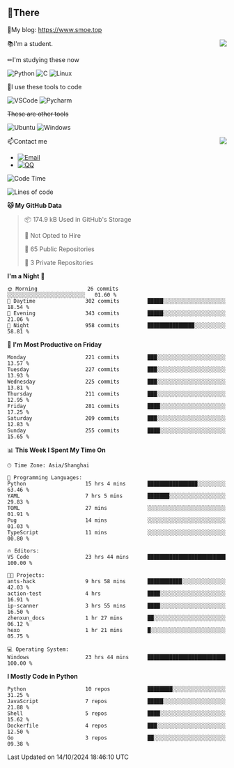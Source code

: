 
## 👏There

📰My blog: https://www.smoe.top

<img align="right" src="https://github-readme-stats.vercel.app/api/top-langs/?username=AkashiCoin"/>


📚I'm a student.

✏I'm studying these now

![Python](https://img.shields.io/badge/-Python-blue?style=flat-square&logo=Python&logoColor=fff)
![C](https://img.shields.io/badge/-C-585858?style=flat-square&logo=C&logoColor=fff)
![Linux](https://img.shields.io/badge/-Linux-black?style=flat-square&logo=Linux&logoColor=fff)

🔨I use these tools to code

![VSCode](https://img.shields.io/badge/-VSCode-blue?style=flat-square&logo=visualstudiocode&logoColor=fff)
![Pycharm](https://img.shields.io/badge/-Pycharm-green?style=flat-square&logo=pycharm&logoColor=fff)

 ~~These are other tools~~

![Ubuntu](https://img.shields.io/badge/-Ubuntu-orange?style=flat-square&logo=Ubuntu&logoColor=fff)
![Windows](https://img.shields.io/badge/-Windows-blue?style=flat-square&logo=Windows&logoColor=fff)

<img align="right" src="https://github-readme-stats.vercel.app/api?username=AkashiCoin" />


📫Contact me

* [![Email](https://img.shields.io/badge/Email-l1040186796@gmail.com-1?style=social&logoColor=fff)](mailto:l1040186796@gmail.com)
* [![QQ](https://img.shields.io/badge/QQ-1040186796-1?style=social&logoColor=fff)](tencent://AddContact/?fromId=45&fromSubId=1&subcmd=all&uin=1040186796&website=www.oicqzone.com)

<!--START_SECTION:waka-->
![Code Time](http://img.shields.io/badge/Code%20Time-1%2C363%20hrs%2016%20mins-blue)

![Lines of code](https://img.shields.io/badge/From%20Hello%20World%20I%27ve%20Written-324.5%20thousand%20lines%20of%20code-blue)

**🐱 My GitHub Data** 

> 📦 174.9 kB Used in GitHub's Storage 
 > 
> 🚫 Not Opted to Hire
 > 
> 📜 65 Public Repositories 
 > 
> 🔑 3 Private Repositories 
 > 
**I'm a Night 🦉** 

```text
🌞 Morning                26 commits          ░░░░░░░░░░░░░░░░░░░░░░░░░   01.60 % 
🌆 Daytime                302 commits         █████░░░░░░░░░░░░░░░░░░░░   18.54 % 
🌃 Evening                343 commits         █████░░░░░░░░░░░░░░░░░░░░   21.06 % 
🌙 Night                  958 commits         ███████████████░░░░░░░░░░   58.81 % 
```
📅 **I'm Most Productive on Friday** 

```text
Monday                   221 commits         ███░░░░░░░░░░░░░░░░░░░░░░   13.57 % 
Tuesday                  227 commits         ███░░░░░░░░░░░░░░░░░░░░░░   13.93 % 
Wednesday                225 commits         ███░░░░░░░░░░░░░░░░░░░░░░   13.81 % 
Thursday                 211 commits         ███░░░░░░░░░░░░░░░░░░░░░░   12.95 % 
Friday                   281 commits         ████░░░░░░░░░░░░░░░░░░░░░   17.25 % 
Saturday                 209 commits         ███░░░░░░░░░░░░░░░░░░░░░░   12.83 % 
Sunday                   255 commits         ████░░░░░░░░░░░░░░░░░░░░░   15.65 % 
```


📊 **This Week I Spent My Time On** 

```text
🕑︎ Time Zone: Asia/Shanghai

💬 Programming Languages: 
Python                   15 hrs 4 mins       ████████████████░░░░░░░░░   63.46 % 
YAML                     7 hrs 5 mins        ███████░░░░░░░░░░░░░░░░░░   29.83 % 
TOML                     27 mins             ░░░░░░░░░░░░░░░░░░░░░░░░░   01.91 % 
Pug                      14 mins             ░░░░░░░░░░░░░░░░░░░░░░░░░   01.03 % 
TypeScript               11 mins             ░░░░░░░░░░░░░░░░░░░░░░░░░   00.80 % 

🔥 Editors: 
VS Code                  23 hrs 44 mins      █████████████████████████   100.00 % 

🐱‍💻 Projects: 
ants-hack                9 hrs 58 mins       ███████████░░░░░░░░░░░░░░   42.03 % 
action-test              4 hrs               ████░░░░░░░░░░░░░░░░░░░░░   16.91 % 
ip-scanner               3 hrs 55 mins       ████░░░░░░░░░░░░░░░░░░░░░   16.50 % 
zhenxun_docs             1 hr 27 mins        ██░░░░░░░░░░░░░░░░░░░░░░░   06.12 % 
hexo                     1 hr 21 mins        █░░░░░░░░░░░░░░░░░░░░░░░░   05.75 % 

💻 Operating System: 
Windows                  23 hrs 44 mins      █████████████████████████   100.00 % 
```

**I Mostly Code in Python** 

```text
Python                   10 repos            ████████░░░░░░░░░░░░░░░░░   31.25 % 
JavaScript               7 repos             █████░░░░░░░░░░░░░░░░░░░░   21.88 % 
Shell                    5 repos             ████░░░░░░░░░░░░░░░░░░░░░   15.62 % 
Dockerfile               4 repos             ███░░░░░░░░░░░░░░░░░░░░░░   12.50 % 
Go                       3 repos             ██░░░░░░░░░░░░░░░░░░░░░░░   09.38 % 
```




 Last Updated on 14/10/2024 18:46:10 UTC
<!--END_SECTION:waka-->
